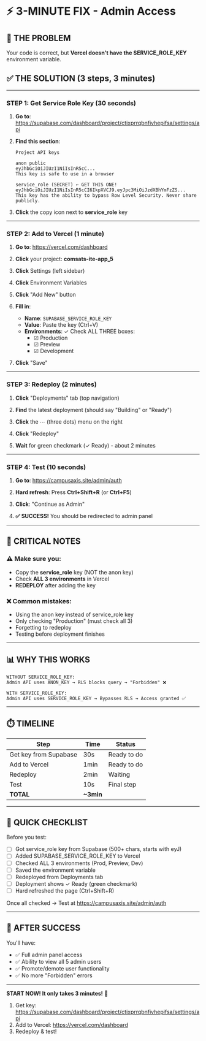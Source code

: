 # ⚡ 3-MINUTE FIX - Admin Access

## 🎯 **THE PROBLEM**
Your code is correct, but **Vercel doesn't have the SERVICE_ROLE_KEY** environment variable.

## ✅ **THE SOLUTION** (3 steps, 3 minutes)

---

### **STEP 1: Get Service Role Key** (30 seconds)

1. **Go to**: https://supabase.com/dashboard/project/ctixprrqbnfivhepifsa/settings/api

2. **Find this section**:
   ```
   Project API keys
   
   anon public
   eyJhbGciOiJIUzI1NiIsInR5cC...
   This key is safe to use in a browser
   
   service_role (SECRET) ← GET THIS ONE!
   eyJhbGciOiJIUzI1NiIsInR5cCI6IkpXVCJ9.eyJpc3MiOiJzdXBhYmFzZS...
   This key has the ability to bypass Row Level Security. Never share publicly.
   ```

3. **Click** the copy icon next to **service_role** key

---

### **STEP 2: Add to Vercel** (1 minute)

1. **Go to**: https://vercel.com/dashboard

2. **Click** your project: **comsats-ite-app_5**

3. **Click** Settings (left sidebar)

4. **Click** Environment Variables

5. **Click** "Add New" button

6. **Fill in**:
   - **Name**: `SUPABASE_SERVICE_ROLE_KEY`
   - **Value**: Paste the key (Ctrl+V)
   - **Environments**: ✓ Check ALL THREE boxes:
     - ☑ Production
     - ☑ Preview
     - ☑ Development

7. **Click** "Save"

---

### **STEP 3: Redeploy** (2 minutes)

1. **Click** "Deployments" tab (top navigation)

2. **Find** the latest deployment (should say "Building" or "Ready")

3. **Click** the ⋯ (three dots) menu on the right

4. **Click** "Redeploy"

5. **Wait** for green checkmark (✓ Ready) - about 2 minutes

---

### **STEP 4: Test** (10 seconds)

1. **Go to**: https://campusaxis.site/admin/auth

2. **Hard refresh**: Press **Ctrl+Shift+R** (or **Ctrl+F5**)

3. **Click**: "Continue as Admin"

4. **✅ SUCCESS!** You should be redirected to admin panel

---

## 🚨 **CRITICAL NOTES**

### ⚠️ **Make sure you:**
- Copy the **service_role** key (NOT the anon key)
- Check **ALL 3 environments** in Vercel
- **REDEPLOY** after adding the key

### ❌ **Common mistakes:**
- Using the anon key instead of service_role key
- Only checking "Production" (must check all 3)
- Forgetting to redeploy
- Testing before deployment finishes

---

## 📊 **WHY THIS WORKS**

```
WITHOUT SERVICE_ROLE_KEY:
Admin API uses ANON_KEY → RLS blocks query → "Forbidden" ❌

WITH SERVICE_ROLE_KEY:
Admin API uses SERVICE_ROLE_KEY → Bypasses RLS → Access granted ✅
```

---

## ⏱️ **TIMELINE**

| Step | Time | Status |
|------|------|--------|
| Get key from Supabase | 30s | Ready to do |
| Add to Vercel | 1min | Ready to do |
| Redeploy | 2min | Waiting |
| Test | 10s | Final step |
| **TOTAL** | **~3min** | |

---

## 🎯 **QUICK CHECKLIST**

Before you test:

- [ ] Got service_role key from Supabase (500+ chars, starts with eyJ)
- [ ] Added SUPABASE_SERVICE_ROLE_KEY to Vercel
- [ ] Checked ALL 3 environments (Prod, Preview, Dev)
- [ ] Saved the environment variable
- [ ] Redeployed from Deployments tab
- [ ] Deployment shows ✓ Ready (green checkmark)
- [ ] Hard refreshed the page (Ctrl+Shift+R)

Once all checked → Test at https://campusaxis.site/admin/auth

---

## 🎉 **AFTER SUCCESS**

You'll have:
- ✅ Full admin panel access
- ✅ Ability to view all 5 admin users
- ✅ Promote/demote user functionality
- ✅ No more "Forbidden" errors

---

**START NOW! It only takes 3 minutes!** 🚀

1. Get key: https://supabase.com/dashboard/project/ctixprrqbnfivhepifsa/settings/api
2. Add to Vercel: https://vercel.com/dashboard
3. Redeploy & test!
